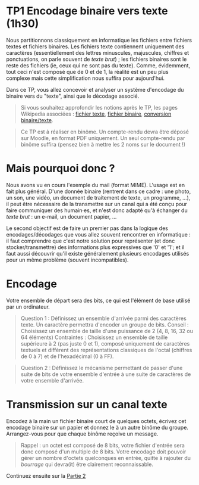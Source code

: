 # TP1 Encodage binaire vers texte (1h30)

Nous partitionnons classiquement en informatique les fichiers entre fichiers textes et fichiers binaires. Les fichiers texte contiennent uniquement des caractères (essentiellement des lettres minuscules, majuscules, chiffres et ponctuations, on parle souvent de _texte brut_) ; les fichiers binaires sont le reste des fichiers (ie, ceux qui ne sont pas du texte). Comme, évidemment, tout ceci n'est composé que de 0 et de 1, la réalité est un peu plus complexe mais cette simplification nous suffira pour aujourd'hui.

Dans ce TP, vous allez concevoir et analyser un système d'encodage du binaire vers du "texte", ainsi que le décodage associé.

> Si vous souhaitez approfondir les notions après le TP, les pages Wikipedia associées : [fichier texte](https://fr.wikipedia.org/wiki/Fichier_texte), [fichier binaire](https://fr.wikipedia.org/wiki/Fichier_binaire), [conversion binaire/texte](https://fr.wikipedia.org/wiki/Conversion_du_binaire_en_texte).

> Ce TP est à réaliser en binôme. Un compte-rendu devra être déposé sur Moodle, en format PDF uniquement. Un seul compte-rendu par binôme suffira (pensez bien à mettre les 2 noms sur le document !)

# Mais pourquoi donc ?

Nous avons vu en cours l'exemple du mail (format MIME). L'usage est en fait plus général. D'une donnée binaire (rentrent dans ce cadre : une photo, un son, une vidéo, un document de traitement de texte, un programme, ...), il peut être nécessaire de la transmettre sur un canal qui a été conçu pour faire communiquer des humain·es, et n'est donc adapté qu'à échanger du _texte brut_ : un e-mail, un document papier, ...

Le second objectif est de faire un premier pas dans la logique des encodages/décodages que vous allez souvent rencontrer en informatique : il faut comprendre que c'est notre solution pour représenter (et donc stocker/transmettre) des informations plus expressives que '0' et '1'; et il faut aussi découvrir qu'il existe généralement plusieurs encodages utilisés pour un même problème (souvent incompatibles).

# Encodage

Votre ensemble de départ sera des bits, ce qui est l'élément de base utilisé par un ordinateur.

> Question 1 : Définissez un ensemble d'arrivée parmi des caractères texte. Un caractère permettra d'encoder un groupe de bits.
> Conseil : Choisissez un ensemble de taille d'une puissance de 2 (4, 8, 16, 32 ou 64 éléments)
> Contraintes : Choisissez un ensemble de taille supérieure à 2 (pas juste 0 et 1), composé uniquement de caractères textuels et différent des représentations classiques de l'octal (chiffres de 0 à 7) et de l'hexadécimal (0 à FF).

> Question 2 : Définissez le mécanisme permettant de passer d'une suite de bits de votre ensemble d'entrée à une suite de caractères de votre ensemble d'arrivée.

# Transmission sur un canal texte

Encodez à la main un fichier binaire court de quelques octets, écrivez cet encodage binaire sur un papier et donnez le à un autre binôme du groupe. Arrangez-vous pour que chaque binôme reçoive un message.

> Rappel : un octet est composé de 8 bits, votre fichier d'entrée sera donc composé d'un multiple de 8 bits. Votre encodage doit pouvoir gérer un nombre d'octets quelconques en entrée, quitte à rajouter du _bourrage_ qui devra(it) être clairement reconnaissable.

Continuez ensuite sur la [Partie 2](tp1-encodage-p2.md)
